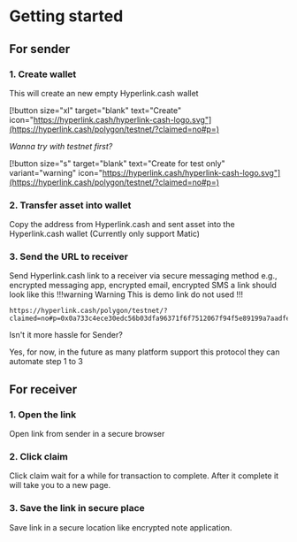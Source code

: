 # Getting started

## For sender
### 1. Create wallet
This will create an new empty Hyperlink.cash wallet

[!button size="xl" target="blank" text="Create" icon="https://hyperlink.cash/hyperlink-cash-logo.svg"](https://hyperlink.cash/polygon/testnet/?claimed=no#p=)

*Wanna try with testnet first?*

[!button size="s" target="blank" text="Create for test only" variant="warning" icon="https://hyperlink.cash/hyperlink-cash-logo.svg"](https://hyperlink.cash/polygon/testnet/?claimed=no#p=)

### 2. Transfer asset into wallet
Copy the address from Hyperlink.cash and sent asset into the Hyperlink.cash wallet (Currently only support Matic)

### 3. Send the URL to receiver
Send Hyperlink.cash link to a receiver via secure messaging method e.g., encrypted messaging app, encrypted email, encrypted SMS a link should look like this
!!!warning Warning
This is demo link do not used
!!!
```
https://hyperlink.cash/polygon/testnet/?claimed=no#p=0x0a733c4ece30edc56b03dfa96371f6f7512067f94f5e89199a7aadfe9dedba60
```
Isn't it more hassle for Sender?

Yes, for now, in the future as many platform support this protocol they can automate step 1 to 3

## For receiver
### 1. Open the link
Open link from sender in a secure browser

### 2. Click claim
Click claim wait for a while for transaction to complete. After it complete it will take you to a new page.

### 3. Save the link in secure place
Save link in a secure location like encrypted note application.
